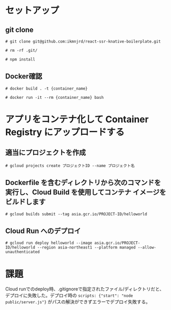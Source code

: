 
# セットアップ
## git clone
`# git clone git@github.com:ikmnjrd/react-ssr-knative-boilerplate.git`

`# rm -rf .git/`

`# npm install`

## Docker確認
`# docker build . -t {container_name}` 

`# docker run -it --rm {container_name} bash`

# アプリをコンテナ化して Container Registry にアップロードする
## 適当にプロジェクトを作成
`# gcloud projects create プロジェクトID --name プロジェクト名`

## Dockerfile を含むディレクトリから次のコマンドを実行し、Cloud Build を使用してコンテナ イメージをビルドします
`# gcloud builds submit --tag asia.gcr.io/PROJECT-ID/helloworld`

## Cloud Run へのデプロイ
`# gcloud run deploy helloworld --image asia.gcr.io/PROJECT-ID/helloworld --region asia-northeast1 --platform managed --allow-unauthenticated`

# 課題
Cloud runでのdeploy時、.gitignoreで指定されたファイル/ディレクトリだと、デプロイに失敗した。デプロイ時の `scripts: {"start": "node public/server.js"}` がパスの解決ができずエラーでデプロイ失敗する。